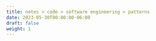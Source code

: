 ```yaml
---
title: notes > code > software engineering > patterns
date: 2023-05-30T00:00:00-06:00
draft: false
weight: 1
---
```

